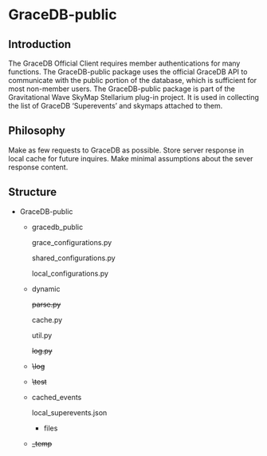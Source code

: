 # GraceDB-public

## Introduction

The GraceDB Official Client requires member authentications for many functions. The GraceDB-public package uses the official GraceDB API to communicate with the public portion of the database, which is sufficient for most non-member users. The GraceDB-public package is part of the Gravitational Wave SkyMap Stellarium plug-in project. It is used in collecting the list of GraceDB ‘Superevents’ and skymaps attached to them.

## Philosophy

Make as few requests to GraceDB as possible. Store server response in local cache for future inquires. Make minimal assumptions about the sever response content.

## Structure

- GraceDB-public
    - gracedb_public

        grace_configurations.py
        
        shared_configurations.py
        
        local_configurations.py
    
    - dynamic
        
        ~~parse.py~~
        
        cache.py
        
        util.py
        
        ~~log.py~~
        
    - ~~\log~~
        
        
    - ~~\test~~
    - cached_events
        
        local_superevents.json
        
        - files

    - ~~_temp~~